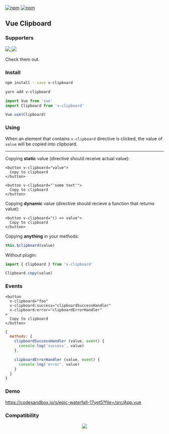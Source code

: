 [![npm](https://img.shields.io/npm/v/v-clipboard)](https://img.shields.io/npm/v/v-clipboard)
[![npm](https://img.shields.io/npm/dy/v-clipboard)](https://img.shields.io/npm/dy/v-clipboard)

## Vue Clipboard

### Supporters

<p >
  <a href="https://blitz.so/yev_vlasenko?utm_source=github" target="_blank" align="left">
      <img src="https://user-images.githubusercontent.com/1577802/208237314-b5921a5a-4b90-4689-8c0d-4948f98b6ba1.png" />
  </a>
  <a href="https://shareback.com?utm_source=github" align="right" target="_blank">
      <img src="https://user-images.githubusercontent.com/1577802/208237315-4039fb0e-dd59-42e6-829c-bd6fdae7a673.png" />
  </a>
</p>

Check them out.

### Install

```bash
npm install --save v-clipboard
```

```bash
yarn add v-clipboard
```

```javascript
import Vue from 'vue'
import Clipboard from 'v-clipboard'

Vue.use(Clipboard)
```

### Using

When an element that contains `v-clipboard` directive is clicked, the value of `value` will be copied into clipboard.

---

Copying **static** value (directive should receive actual value):

```vue
<button v-clipboard="value">
  Copy to clipboard
</button>
```

```vue
<button v-clipboard="'some text'">
  Copy to clipboard
</button>
```

Copying **dynamic** value (directive should recieve a function that returns value):

```vue
<button v-clipboard="() => value">
  Copy to clipboard
</button>
```

Copying **anything** in your methods:

```js
this.$clipboard(value)
```

Without plugin:

```js
import { Clipboard } from 'v-clipboard'

Clipboard.copy(value)
```

### Events

```vue
<button
  v-clipboard="foo"
  v-clipboard:success="clipboardSuccessHandler"
  v-clipboard:error="clipboardErrorHandler"
>
  Copy to clipboard
</button>
```

```js
{
  methods: {
    clipboardSuccessHandler (value, event) {
      console.log('success', value)
    },

    clipboardErrorHandler (value, event) {
      console.log('error', value)
    }
  }
}
```


### Demo

https://codesandbox.io/s/epic-waterfall-17yet5?file=/src/App.vue


### Compatibility

<p align="center">
  <img src="https://user-images.githubusercontent.com/1577802/28269902-8ae0e01e-6afb-11e7-9981-d4965bac69d1.png">
</p>
